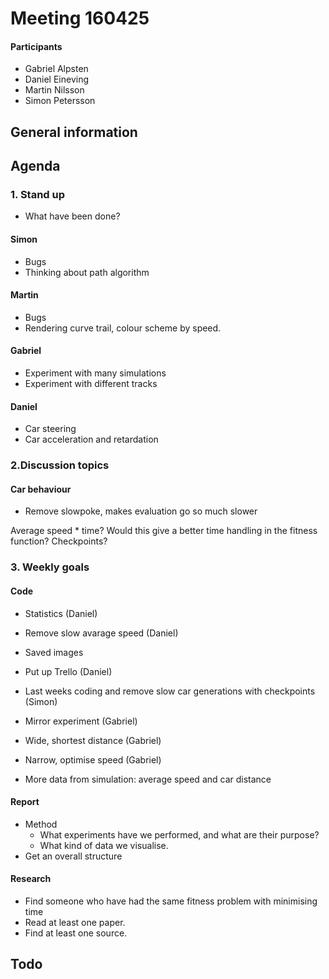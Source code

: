 # Meeting 160425

#### Participants
* Gabriel Alpsten
* Daniel Eineving
* Martin Nilsson
* Simon Petersson

## General information


## Agenda

### 1. Stand up
* What have been done?

#### Simon
* Bugs
* Thinking about path algorithm

#### Martin
* Bugs
* Rendering curve trail, colour scheme by speed.
#### Gabriel
* Experiment with many simulations
* Experiment with different tracks
#### Daniel
* Car steering
* Car acceleration and retardation

### 2.Discussion topics

#### Car behaviour
* Remove slowpoke, makes evaluation go so much slower

Average speed * time? Would this give a better time handling in the fitness function?
Checkpoints?

### 3. Weekly goals

#### Code
* Statistics (Daniel)
* Remove slow avarage speed (Daniel)
* Saved images
* Put up Trello (Daniel)
* Last weeks coding and remove slow car generations with checkpoints (Simon)
* Mirror experiment (Gabriel)
* Wide, shortest distance (Gabriel)
* Narrow, optimise speed (Gabriel)

* More data from simulation: average speed and car distance

#### Report
* Method
    * What experiments have we performed, and what are their purpose?
    * What kind of data we visualise.
* Get an overall structure

#### Research
* Find someone who have had the same fitness problem with minimising time
* Read at least one paper.
* Find at least one source.

## Todo

